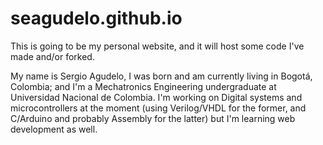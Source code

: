 seagudelo.github.io
=====================
This is going to be my personal website, and it will host some code I've made and/or forked.

My name is Sergio Agudelo, I was born and am currently living in Bogotá, Colombia; and I'm a Mechatronics Engineering undergraduate at Universidad Nacional de Colombia. I'm working on Digital systems and microcontrollers at the moment (using Verilog/VHDL for the former, and C/Arduino and probably Assembly for the latter) but I'm learning web development as well.
